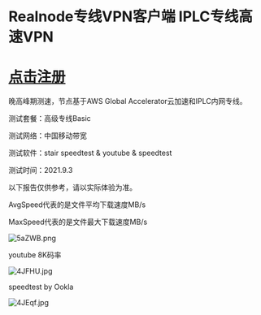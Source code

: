 # Realnode专线VPN客户端 IPLC专线高速VPN

# [点击注册](https://user.realnode.co/#/register?code=c0tBDrSC)

晚高峰期测速，节点基于AWS Global Accelerator云加速和IPLC内网专线。

测试套餐：高级专线Basic

测试网络：中国移动带宽

测试软件：stair speedtest & youtube & speedtest

测试时间：2021.9.3

以下报告仅供参考，请以实际体验为准。

AvgSpeed代表的是文件平均下载速度MB/s

MaxSpeed代表的是文件最大下载速度MB/s

![5aZWB.png](https://i.w3tt.com/2021/09/03/5aZWB.png)

youtube 8K码率

![4JFHU.jpg](https://s3.jpg.cm/2021/01/28/4JFHU.jpg)

speedtest by Ookla

![4JEqf.jpg](https://s3.jpg.cm/2021/01/28/4JEqf.jpg)
